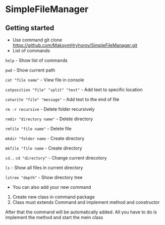 # SimpleFileManager
## Getting started
* Use command git clone https://github.com/MaksymHryhorov/SimpleFileManager.git
* List of commands

`help` - Show list of commands

`pwd` - Show current path

`cat "file name"` - View file in console

`catposition "file" "split" "text"` - Add text to specific location

`catwrite "file" "message"` - Add text to the end of file

`rm -r recursive` - Delete folder recursively

`rmdir "directory name"` - Delete directory

`rmfile "file name"` - Delete file

`mkdir "folder name` - Create directory

`mkfile "file name` - Create directory

`cd..` `cd "directory"` - Change current direcotory 

`ls` - Show all files in current directory

`lstree "depth"` - Show directory tree

* You can also add your new command
1. Create new class in command package
2. Class must extends Command and implement method and constructor

After that the command will be automatically added. 
All you have to do is implement the method and start the mein class




